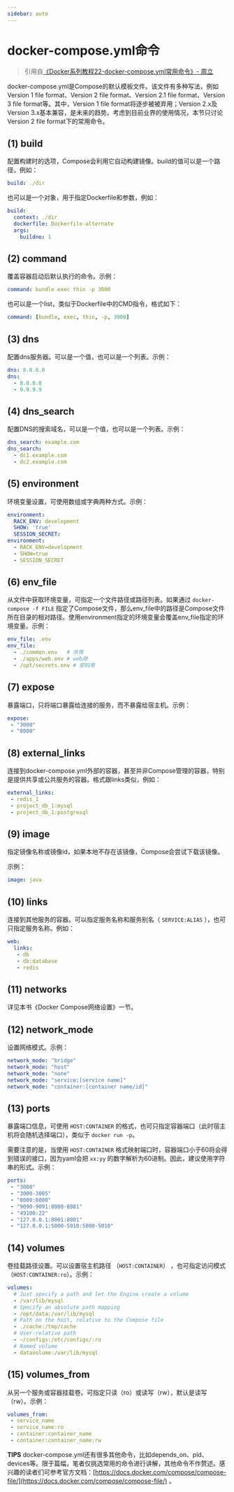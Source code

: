 ```yaml
---
sidebar: auto
---
```

# docker-compose.yml命令

> 引用自[《Docker系列教程22-docker-compose.yml常用命令》- 周立](http://www.itmuch.com/docker/22-docker-compose-yml-commands/)

docker-compose.yml是Compose的默认模板文件。该文件有多种写法，例如Version 1 file format、Version 2 file format、Version 2.1 file format、Version 3 file format等。其中，Version 1 file format将逐步被被弃用；Version 2.x及Version 3.x基本兼容，是未来的趋势。考虑到目前业界的使用情况，本节只讨论Version 2 file format下的常用命令。

## (1) build
配置构建时的选项，Compose会利用它自动构建镜像。build的值可以是一个路径，例如：

```yaml
build: ./dir
```

也可以是一个对象，用于指定Dockerfile和参数，例如：

```yaml
build:
  context: ./dir
  dockerfile: Dockerfile-alternate
  args:
    buildno: 1
```

## (2) command
覆盖容器启动后默认执行的命令。示例：

```yaml
command: bundle exec thin -p 3000
```

也可以是一个list，类似于Dockerfile中的CMD指令，格式如下：

```yaml
command: [bundle, exec, thin, -p, 3000]
```

## (3) dns
配置dns服务器。可以是一个值，也可以是一个列表。示例：

```yaml
dns: 8.8.8.8
dns:
  - 8.8.8.8
  - 9.9.9.9
```

## (4) dns_search
配置DNS的搜索域名，可以是一个值，也可以是一个列表。示例：

```yaml
dns_search: example.com
dns_search:
  - dc1.example.com
  - dc2.example.com
```

## (5) environment
环境变量设置，可使用数组或字典两种方式。示例：

```yaml
environment:
  RACK_ENV: development
  SHOW: 'true'
  SESSION_SECRET:
environment:
  - RACK_ENV=development
  - SHOW=true
  - SESSION_SECRET
```

## (6) env_file
从文件中获取环境变量，可指定一个文件路径或路径列表。如果通过 `docker-compose -f FILE` 指定了Compose文件，那么env_file中的路径是Compose文件所在目录的相对路径。使用environment指定的环境变量会覆盖env_file指定的环境变量。示例：

```yaml
env_file: .env
env_file:
  - ./common.env   # 共用
  - ./apps/web.env # web用
  - /opt/secrets.env # 密码用
```

## (7) expose
暴露端口，只将端口暴露给连接的服务，而不暴露给宿主机。示例：

```yaml
expose:
 - "3000"
 - "8000"
```

## (8) external_links
连接到docker-compose.yml外部的容器，甚至并非Compose管理的容器，特别是提供共享或公共服务的容器。格式跟links类似，例如：

```yaml
external_links:
 - redis_1
 - project_db_1:mysql
 - project_db_1:postgresql
```

## (9) image
指定镜像名称或镜像id，如果本地不存在该镜像，Compose会尝试下载该镜像。

示例：

```yaml
image: java
```

## (10) links
连接到其他服务的容器。可以指定服务名称和服务别名（ `SERVICE:ALIAS` ），也可只指定服务名称。例如：

```yaml
web:
  links:
   - db
   - db:database
   - redis
```

## (11) networks
详见本书《Docker Compose网络设置》一节。

## (12) network_mode
设置网络模式。示例：

```yaml
network_mode: "bridge"
network_mode: "host"
network_mode: "none"
network_mode: "service:[service name]"
network_mode: "container:[container name/id]"
```

## (13) ports
暴露端口信息，可使用 `HOST:CONTAINER` 的格式，也可只指定容器端口（此时宿主机将会随机选择端口），类似于 `docker run -p`。

需要注意的是，当使用 `HOST:CONTAINER` 格式映射端口时，容器端口小于60将会得到错误的接口，因为yaml会把 `xx:yy` 的数字解析为60进制。因此，建议使用字符串的形式。示例：

```yaml
ports:
 - "3000"
 - "3000-3005"
 - "8000:8000"
 - "9090-9091:8080-8081"
 - "49100:22"
 - "127.0.0.1:8001:8001"
 - "127.0.0.1:5000-5010:5000-5010"
```

## (14) volumes
卷挂载路径设置。可以设置宿主机路径 （`HOST:CONTAINER`） ，也可指定访问模式 （`HOST:CONTAINER:ro`）。示例：

```yaml
volumes:
  # Just specify a path and let the Engine create a volume
  - /var/lib/mysql
  # Specify an absolute path mapping
  - /opt/data:/var/lib/mysql
  # Path on the host, relative to the Compose file
  - ./cache:/tmp/cache
  # User-relative path
  - ~/configs:/etc/configs/:ro
  # Named volume
  - datavolume:/var/lib/mysql
```

## (15) volumes_from
从另一个服务或容器挂载卷。可指定只读（ro）或读写（rw），默认是读写（rw）。示例：

```yaml
volumes_from:
 - service_name
 - service_name:ro
 - container:container_name
 - container:container_name:rw
```

**TIPS**
docker-compose.yml还有很多其他命令，比如depends_on、pid、devices等。限于篇幅，笔者仅挑选常用的命令进行讲解，其他命令不作赘述。感兴趣的读者们可参考官方文档：[https://docs.docker.com/compose/compose-file/](https://docs.docker.com/compose/compose-file/) 。